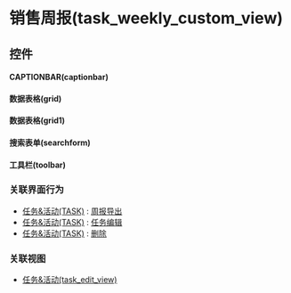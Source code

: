 # 销售周报(task_weekly_custom_view)  <!-- {docsify-ignore-all} -->



## 控件
#### CAPTIONBAR(captionbar)
#### 数据表格(grid)
#### 数据表格(grid1)
#### 搜索表单(searchform)
#### 工具栏(toolbar)


### 关联界面行为
  * [任务&活动(TASK)](module/crm/task) : [周报导出](module/crm/task#界面行为)
  * [任务&活动(TASK)](module/crm/task) : [任务编辑](module/crm/task#界面行为)
  * [任务&活动(TASK)](module/crm/task) : [删除](module/crm/task#界面行为)

### 关联视图
  * [任务&活动(task_edit_view)](app/view/task_edit_view)

<script>
 const { createApp } = Vue
  createApp({
    data() {
      return {

      }
    }
  }).use(ElementPlus).mount('#app')
</script>